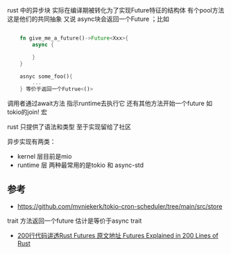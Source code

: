 
rust 中的异步块 实际在编译期被转化为了实现Future特征的结构体 有个pool方法 这是他们的共同抽象
又说 async块会返回一个Future ；比如 
~~~rust

    fn give_me_a_future()->Future<Xxx>{
        async {

        }
    }

    asnyc some_foo(){
        ...
    } 等价于返回一个Futrue<()>

~~~

调用者通过await方法 指示runtime去执行它 还有其他方法开始一个future 如tokio的join! 宏

rust 只提供了语法和类型 至于实现留给了社区

异步实现有两类：
- kernel 层目前是mio
- runtime 层   两种最常用的是tokio 和 async-std


## 参考
- https://github.com/mvniekerk/tokio-cron-scheduler/tree/main/src/store

trait 方法返回一个future  估计是等价于async trait


- [200行代码讲透Rust Futures ](https://stevenbai.top/rust/futures_explained_in_200_lines_of_rust/)
 [原文地址 Futures Explained in 200 Lines of Rust](https://cfsamson.github.io/books-futures-explained/introduction.html)